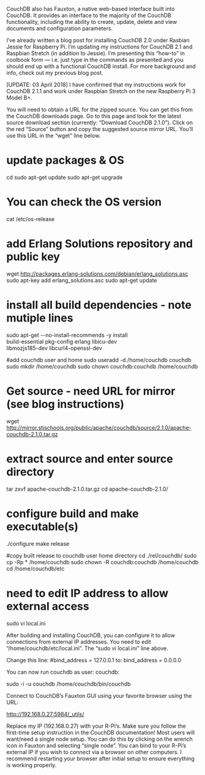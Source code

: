 CouchDB also has Fauxton, a native web-based interface built into CouchDB. It provides an interface to the majority of the CouchDB functionality, including the ability to create, update, delete and view documents and configuration parameters.

I’ve already written a blog post for installing CouchDB 2.0 under Rasbian Jessie for Raspberry Pi.  I’m updating my instructions for CouchDB 2.1 and Raspbian Stretch (in addition to Jessie). I’m presenting this “how-to” in coolbook form — i.e. just type in the commands as presented and you should end up with a functional CouchDB install.  For more background and info, check out my previous blog post.

[UPDATE: 03 April 2018] I have confirmed that my instructions work for CouchDB 2.1.1 and work under Raspbian Stretch on the new Raspberry Pi 3 Model B+.

You will need to obtain a URL for the zipped source.  You can get this from the CouchDB downloads page.  Go to this page and look for the latest source download section (currently: “Download CouchDB 2.1.0”).  Click on the red “Source” button and copy the suggested source mirror URL.  You’ll use this URL in the “wget” line below.

# update packages & OS
cd
sudo apt-get update
sudo apt-get upgrade

# You can check the OS version
cat /etc/os-release 

# add Erlang Solutions repository and public key
wget http://packages.erlang-solutions.com/debian/erlang_solutions.asc
sudo apt-key add erlang_solutions.asc
sudo apt-get update

# install all build dependencies - note mutiple lines
sudo apt-get --no-install-recommends -y install \
build-essential pkg-config erlang libicu-dev \
libmozjs185-dev libcurl4-openssl-dev

#add couchdb user and home
sudo useradd -d /home/couchdb couchdb
sudo mkdir /home/couchdb
sudo chown couchdb:couchdb /home/couchdb

# Get source - need URL for mirror (see blog instructions)
wget http://mirror.stjschools.org/public/apache/couchdb/source/2.1.0/apache-couchdb-2.1.0.tar.gz

# extract source and enter source directory
tar zxvf apache-couchdb-2.1.0.tar.gz 
cd apache-couchdb-2.1.0/

# configure build and make executable(s)
./configure
make release

#copy built release to couchdb user home directory
cd ./rel/couchdb/
sudo cp -Rp * /home/couchdb
sudo chown -R couchdb:couchdb /home/couchdb
cd /home/couchdb/etc

# need to edit IP address to allow external access
sudo vi local.ini

 

After building and installing CouchDB, you can configure it to allow connections from external IP addresses.  You need to edit “/home/couchdb/etc/local.ini”.  The “sudo vi local.ini” line above.

Change this line:
 #bind_address = 127.0.0.1
 to:
 bind_address = 0.0.0.0

You can now run couchdb as user: couchdb:

sudo -i -u couchdb /home/couchdb/bin/couchdb

Connect to CouchDB’s Fauxton GUI using your favorite browser using the URL:

http://192.168.0.27:5984/_utils/

Replace my IP (192.168.0.27) with your R-Pi’s.  Make sure you follow the first-time setup instruction in the CouchDB documentation!  Most users will want/need a single node setup.  You can do this by clicking on the wrench icon in Fauxton and selecting “single node”.  You can bind to your R-Pi’s external IP if you wish to connect via a browser on other computers.  I recommend restarting your browser after initial setup to ensure everything is working properly.
